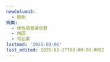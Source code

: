 ```yaml
---
newColumn3:
  - 両側
病巣:
  - 体性感覚連合野
  - 角回
  - 弓状束
lastmod: '2025-03-06'
last_edited: 2025-02-27T00:00:00.000Z
---
```



